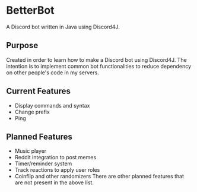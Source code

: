 # BetterBot
A Discord bot written in Java using Discord4J.
## Purpose
Created in order to learn how to make a Discord bot using Discord4J. The intention is to implement common bot functionalities to reduce dependency on other people's code in my servers.
## Current Features
* Display commands and syntax
* Change prefix
* Ping
## Planned Features
* Music player
* Reddit integration to post memes
* Timer/reminder system
* Track reactions to apply user roles
* Coinflip and other randomizers
There are other planned features that are not present in the above list.
